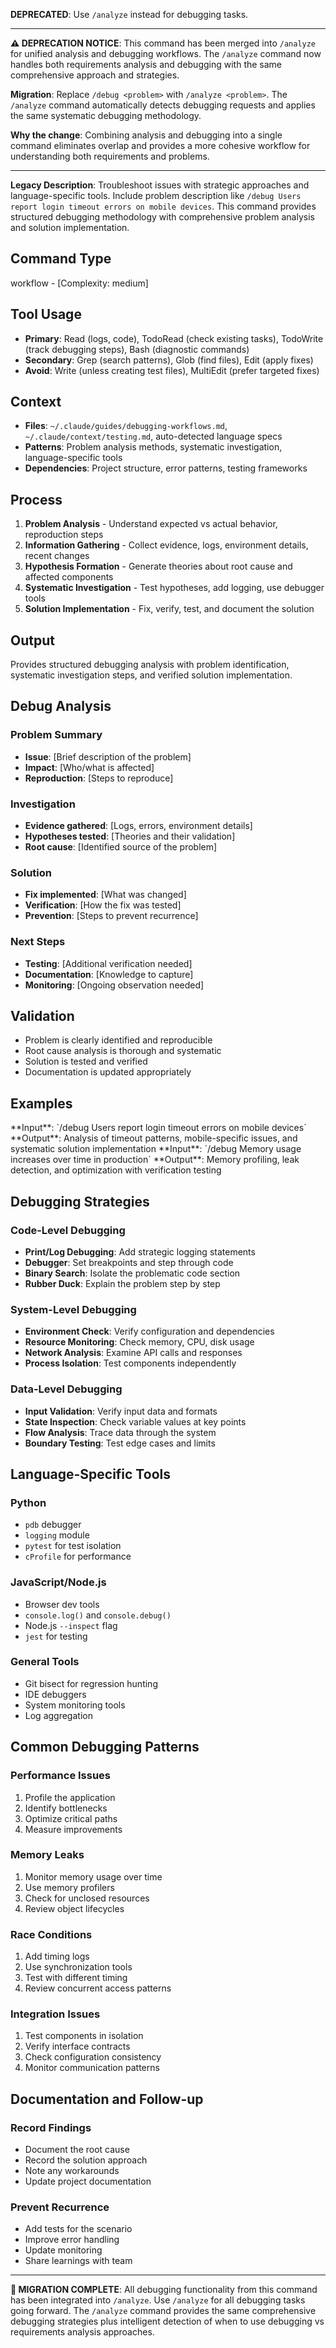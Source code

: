 **DEPRECATED**: Use `/analyze` instead for debugging tasks.

---

**⚠️ DEPRECATION NOTICE**: This command has been merged into `/analyze` for unified analysis and debugging workflows. The `/analyze` command now handles both requirements analysis and debugging with the same comprehensive approach and strategies.

**Migration**: Replace `/debug <problem>` with `/analyze <problem>`. The `/analyze` command automatically detects debugging requests and applies the same systematic debugging methodology.

**Why the change**: Combining analysis and debugging into a single command eliminates overlap and provides a more cohesive workflow for understanding both requirements and problems.

---

**Legacy Description**: Troubleshoot issues with strategic approaches and language-specific tools. Include problem description like `/debug Users report login timeout errors on mobile devices`. This command provides structured debugging methodology with comprehensive problem analysis and solution implementation.

## Command Type

workflow - [Complexity: medium]

## Tool Usage

- **Primary**: Read (logs, code), TodoRead (check existing tasks), TodoWrite (track debugging steps), Bash (diagnostic commands)
- **Secondary**: Grep (search patterns), Glob (find files), Edit (apply fixes)
- **Avoid**: Write (unless creating test files), MultiEdit (prefer targeted fixes)

## Context

- **Files**: `~/.claude/guides/debugging-workflows.md`, `~/.claude/context/testing.md`, auto-detected language specs
- **Patterns**: Problem analysis methods, systematic investigation, language-specific tools
- **Dependencies**: Project structure, error patterns, testing frameworks

## Process

1. **Problem Analysis** - Understand expected vs actual behavior, reproduction steps
2. **Information Gathering** - Collect evidence, logs, environment details, recent changes
3. **Hypothesis Formation** - Generate theories about root cause and affected components
4. **Systematic Investigation** - Test hypotheses, add logging, use debugger tools
5. **Solution Implementation** - Fix, verify, test, and document the solution

## Output

Provides structured debugging analysis with problem identification, systematic investigation steps, and verified solution implementation.

<output-template>

## Debug Analysis

### Problem Summary

- **Issue**: [Brief description of the problem]
- **Impact**: [Who/what is affected]
- **Reproduction**: [Steps to reproduce]

### Investigation

- **Evidence gathered**: [Logs, errors, environment details]
- **Hypotheses tested**: [Theories and their validation]
- **Root cause**: [Identified source of the problem]

### Solution

- **Fix implemented**: [What was changed]
- **Verification**: [How the fix was tested]
- **Prevention**: [Steps to prevent recurrence]

### Next Steps

- **Testing**: [Additional verification needed]
- **Documentation**: [Knowledge to capture]
- **Monitoring**: [Ongoing observation needed]

</output-template>

## Validation

- Problem is clearly identified and reproducible
- Root cause analysis is thorough and systematic
- Solution is tested and verified
- Documentation is updated appropriately

## Examples

<example-1>
**Input**: `/debug Users report login timeout errors on mobile devices`
**Output**: Analysis of timeout patterns, mobile-specific issues, and systematic solution implementation
</example-1>

<example-2>
**Input**: `/debug Memory usage increases over time in production`
**Output**: Memory profiling, leak detection, and optimization with verification testing
</example-2>

## Debugging Strategies

### Code-Level Debugging

- **Print/Log Debugging**: Add strategic logging statements
- **Debugger**: Set breakpoints and step through code
- **Binary Search**: Isolate the problematic code section
- **Rubber Duck**: Explain the problem step by step

### System-Level Debugging

- **Environment Check**: Verify configuration and dependencies
- **Resource Monitoring**: Check memory, CPU, disk usage
- **Network Analysis**: Examine API calls and responses
- **Process Isolation**: Test components independently

### Data-Level Debugging

- **Input Validation**: Verify input data and formats
- **State Inspection**: Check variable values at key points
- **Flow Analysis**: Trace data through the system
- **Boundary Testing**: Test edge cases and limits

## Language-Specific Tools

### Python

- `pdb` debugger
- `logging` module
- `pytest` for test isolation
- `cProfile` for performance

### JavaScript/Node.js

- Browser dev tools
- `console.log()` and `console.debug()`
- Node.js `--inspect` flag
- `jest` for testing

### General Tools

- Git bisect for regression hunting
- IDE debuggers
- System monitoring tools
- Log aggregation

## Common Debugging Patterns

### Performance Issues

1. Profile the application
2. Identify bottlenecks
3. Optimize critical paths
4. Measure improvements

### Memory Leaks

1. Monitor memory usage over time
2. Use memory profilers
3. Check for unclosed resources
4. Review object lifecycles

### Race Conditions

1. Add timing logs
2. Use synchronization tools
3. Test with different timing
4. Review concurrent access patterns

### Integration Issues

1. Test components in isolation
2. Verify interface contracts
3. Check configuration consistency
4. Monitor communication patterns

## Documentation and Follow-up

### Record Findings

- Document the root cause
- Record the solution approach
- Note any workarounds
- Update project documentation

### Prevent Recurrence

- Add tests for the scenario
- Improve error handling
- Update monitoring
- Share learnings with team

---

**🔄 MIGRATION COMPLETE**: All debugging functionality from this command has been integrated into `/analyze`. Use `/analyze` for all debugging tasks going forward. The `/analyze` command provides the same comprehensive debugging strategies plus intelligent detection of when to use debugging vs requirements analysis approaches.
